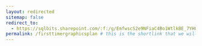 ```yaml
---
layout: redirected
sitemap: false
redirect_to:
  - https://sqlbits.sharepoint.com/:f:/g/EmfwscS2e9NFiaC4Bo1WtlkBE_7YHOj3P2rEO337nTWWGQ?e=SEKSf1 # This is where it will be redirected  - must be a complete url and a space after the -
permalink: /firsttimergraphicsplan # this is the shortlink that we will create the / is required - MUST MATCH the name of the file amd a space after the :
---
```


